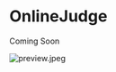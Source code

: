# OnlineJudge
Coming Soon

![preview.jpeg][1]

[1]: https://dn-virusdefender-blog-cdn.qbox.me/preview.png
